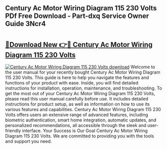 ## Century Ac Motor Wiring Diagram 115 230 Volts PDf Free Download - Part-dxq Service Owner Guide 3Ncr4

# <h2><a href="http://dfhfyl.blite.top/?on=Century+Ac+Motor+Wiring+Diagram+115+230+Volts">🔗Download New 👉🔴 Century Ac Motor Wiring Diagram 115 230 Volts</a></h2>

[![Century Ac Motor Wiring Diagram 115 230 Volts download](https://i.imgur.com/lujVjoI.png)](http://dfhfyl.blite.top/?on=Century+Ac+Motor+Wiring+Diagram+115+230+Volts)
Welcome to the user manual for your recently bought Century Ac Motor Wiring Diagram 115 230 Volts. This guide is here to help you navigate the features and functions of your product with ease. Inside, you will find detailed instructions for installation, operation, maintenance, and troubleshooting. To get the most out of your Century Ac Motor Wiring Diagram 115 230 Volts, please read this user manual carefully before use. It includes detailed instructions for product setup, as well as information on how to use its various features and capabilities. Century Ac Motor Wiring Diagram 115 230 Volts offers users an extensive range of advanced features, including biometric authentication, smart home integration, automatic updates, and personalized recommendations, all accessible through the sleek and user-friendly interface. Your Success is Our Goal Century Ac Motor Wiring Diagram 115 230 Volts. We are committed to providing you with the tools and support you need.

